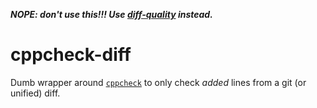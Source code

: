 **_NOPE: don't use this!!! Use [diff-quality](https://github.com/Bachmann1234/diff_cover) instead._**

# cppcheck-diff

Dumb wrapper around [`cppcheck`](https://github.com/danmar/cppcheck) to only
check _added_ lines from a git (or unified) diff.
